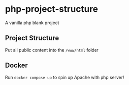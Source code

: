 # php-project-structure

A vanilla php blank project

## Project Structure

Put all public content into the `/www/html` folder

## Docker

Run `docker compose up` to spin up Apache with php server!
